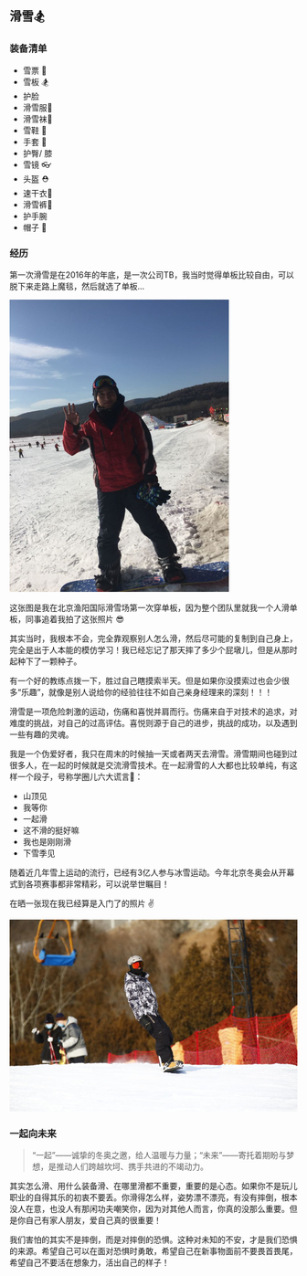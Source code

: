 ## 滑雪🏂

### 装备清单

- 雪票 🎫
- 雪板 🏂
- 护脸
- 滑雪服🥼
- 滑雪袜🧦
- 雪鞋 🥾
- 手套 🧤
- 护臀/ 膝
- 雪镜 👓
- 头盔 ⛑
- 速干衣👕
- 滑雪裤👖
- 护手腕 
- 帽子 🧢

### 经历

第一次滑雪是在2016年的年底，是一次公司TB，我当时觉得单板比较自由，可以脱下来走路上魔毯，然后就选了单板...

<img src="../../assets/IMG_3551.JPG" alt="IMG_3551" style="zoom:50%;" />

这张图是我在北京渔阳国际滑雪场第一次穿单板，因为整个团队里就我一个人滑单板，同事追着我拍了这张照片 😎

其实当时，我根本不会，完全靠观察别人怎么滑，然后尽可能的复制到自己身上，完全是出于人本能的模仿学习！我已经忘记了那天摔了多少个屁墩儿，但是从那时起种下了一颗种子。

有一个好的教练点拨一下，胜过自己瞎摸索半天。但是如果你没摸索过也会少很多“乐趣”，就像是别人说给你的经验往往不如自己亲身经理来的深刻！！！

滑雪是一项危险刺激的运动，伤痛和喜悦并肩而行。伤痛来自于对技术的追求，对难度的挑战，对自己的过高评估。喜悦则源于自己的进步，挑战的成功，以及遇到一些有趣的灵魂。

我是一个伪爱好者，我只在周末的时候抽一天或者两天去滑雪。滑雪期间也碰到过很多人，在一起的时候就是交流滑雪技术。在一起滑雪的人大都也比较单纯，有这样一个段子，号称学圈儿六大谎言🤡：

- 山顶见
- 我等你
- 一起滑
- 这不滑的挺好嘛
- 我也是刚刚滑
- 下雪季见

随着近几年雪上运动的流行，已经有3亿人参与冰雪运动。今年北京冬奥会从开幕式到各项赛事都非常精彩，可以说举世瞩目！

在晒一张现在我已经算是入门了的照片 ✌️

![goski2](../../assets/goski2.JPG)

### 一起向未来

> “一起”——诚挚的冬奥之邀，给人温暖与力量；“未来”——寄托着期盼与梦想，是推动人们跨越坎坷、携手共进的不竭动力。

其实怎么滑、用什么装备滑、在哪里滑都不重要，重要的是心态。如果你不是玩儿职业的自得其乐的初衷不要丢。你滑得怎么样，姿势漂不漂亮，有没有摔倒，根本没人在意，也没人有那闲功夫嘲笑你，因为对其他人而言，你真的没那么重要。但是你自己有家人朋友，爱自己真的很重要！

我们害怕的其实不是摔倒，而是对摔倒的恐惧。这种对未知的不安，才是我们恐惧的来源。希望自己可以在面对恐惧时勇敢，希望自己在新事物面前不要畏首畏尾，希望自己不要活在想象力，活出自己的样子！